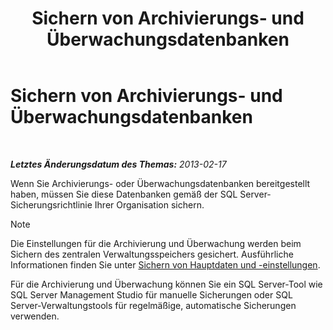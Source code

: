 ﻿---
title: Sichern von Archivierungs- und Überwachungsdatenbanken
TOCTitle: Sichern von Archivierungs- und Überwachungsdatenbanken
ms:assetid: c120db81-b02c-4a4c-90cd-8aca6cff64f9
ms:mtpsurl: https://technet.microsoft.com/de-de/library/Hh202188(v=OCS.15)
ms:contentKeyID: 52056431
ms.date: 05/19/2016
mtps_version: v=OCS.15
ms.translationtype: HT
---

# Sichern von Archivierungs- und Überwachungsdatenbanken

 

_**Letztes Änderungsdatum des Themas:** 2013-02-17_

Wenn Sie Archivierungs- oder Überwachungsdatenbanken bereitgestellt haben, müssen Sie diese Datenbanken gemäß der SQL Server-Sicherungsrichtlinie Ihrer Organisation sichern.


> [!NOTE]
> Die Einstellungen für die Archivierung und Überwachung werden beim Sichern des zentralen Verwaltungsspeichers gesichert. Ausführliche Informationen finden Sie unter <A href="lync-server-2013-backing-up-core-data-and-settings.md">Sichern von Hauptdaten und -einstellungen</A>.



Für die Archivierung und Überwachung können Sie ein SQL Server-Tool wie SQL Server Management Studio für manuelle Sicherungen oder SQL Server-Verwaltungstools für regelmäßige, automatische Sicherungen verwenden.

